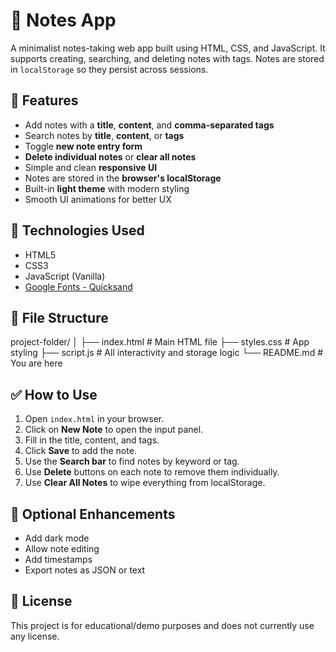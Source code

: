 # 📝 Notes App

A minimalist notes-taking web app built using HTML, CSS, and JavaScript. It supports creating, searching, and deleting notes with tags. Notes are stored in `localStorage` so they persist across sessions.

## 🚀 Features

- Add notes with a **title**, **content**, and **comma-separated tags**
- Search notes by **title**, **content**, or **tags**
- Toggle **new note entry form**
- **Delete individual notes** or **clear all notes**
- Simple and clean **responsive UI**
- Notes are stored in the **browser's localStorage**
- Built-in **light theme** with modern styling
- Smooth UI animations for better UX

## 🔧 Technologies Used

- HTML5
- CSS3
- JavaScript (Vanilla)
- [Google Fonts - Quicksand](https://fonts.google.com/specimen/Quicksand)

## 📂 File Structure

project-folder/
│
├── index.html # Main HTML file
├── styles.css # App styling
├── script.js # All interactivity and storage logic
└── README.md # You are here


## ✅ How to Use

1. Open `index.html` in your browser.
2. Click on **New Note** to open the input panel.
3. Fill in the title, content, and tags.
4. Click **Save** to add the note.
5. Use the **Search bar** to find notes by keyword or tag.
6. Use **Delete** buttons on each note to remove them individually.
7. Use **Clear All Notes** to wipe everything from localStorage.

## 🧼 Optional Enhancements

- Add dark mode
- Allow note editing
- Add timestamps
- Export notes as JSON or text

## 📄 License

This project is for educational/demo purposes and does not currently use any license.




